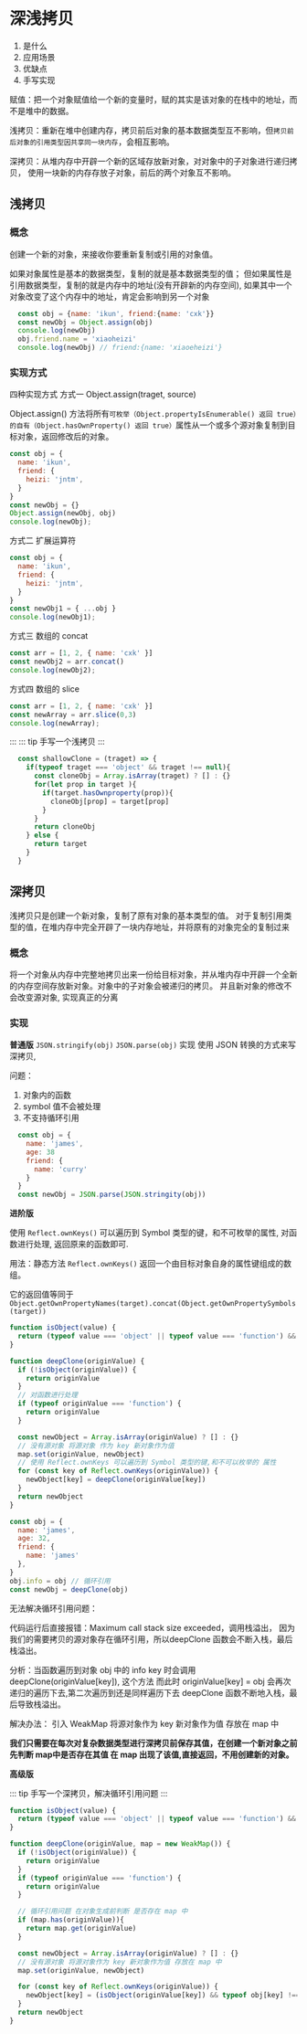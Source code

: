 # 深浅拷贝
1. 是什么
2. 应用场景
3. 优缺点
4. 手写实现

赋值：把一个对象赋值给一个新的变量时，赋的其实是该对象的在栈中的地址，而不是堆中的数据。

浅拷贝：重新在堆中创建内存，拷贝前后对象的基本数据类型互不影响，但`拷贝前后对象的引用类型因共享同一块内存`，会相互影响。

深拷贝：从堆内存中开辟一个新的区域存放新对象，对对象中的子对象进行递归拷贝， 使用一块新的内存存放子对象，前后的两个对象互不影响。
## 浅拷贝
### 概念
创建一个新的对象，来接收你要重新复制或引用的对象值。

如果对象属性是基本的数据类型，复制的就是基本数据类型的值；
但如果属性是引用数据类型，复制的就是内存中的地址(没有开辟新的内存空间), 如果其中一个对象改变了这个内存中的地址，肯定会影响到另一个对象
```js
  const obj = {name: 'ikun', friend:{name: 'cxk'}}
  const newObj = Object.assign(obj)
  console.log(newObj)
  obj.friend.name = 'xiaoheizi'
  console.log(newObj) // friend:{name: 'xiaoeheizi'}
```

### 实现方式
四种实现方式
方式一 Object.assign(traget, source)

Object.assign() 方法将所有`可枚举（Object.propertyIsEnumerable() 返回 true）的自有（Object.hasOwnProperty() 返回 true）`属性从一个或多个源对象复制到目标对象，返回修改后的对象。
```js
const obj = {
  name: 'ikun',
  friend: {
    heizi: 'jntm',
  }
}
const newObj = {}
Object.assign(newObj, obj)
console.log(newObj);
```


方式二 扩展运算符
```js
const obj = {
  name: 'ikun',
  friend: {
    heizi: 'jntm',
  }
}
const newObj1 = { ...obj }
console.log(newObj1);
```
方式三 数组的 concat
```js
const arr = [1, 2, { name: 'cxk' }]
const newObj2 = arr.concat()
console.log(newObj2);
```
方式四 数组的 slice
```js
const arr = [1, 2, { name: 'cxk' }]
const newArray = arr.slice(0,3)
console.log(newArray);
```
:::
::: tip
  手写一个浅拷贝
:::
```js
  const shallowClone = (traget) => {
    if(typeof traget === 'object' && traget !== null){
      const cloneObj = Array.isArray(traget) ? [] : {}
      for(let prop in target ){
        if(target.hasOwnproperty(prop)){
          cloneObj[prop] = target[prop]
        }
      }
      return cloneObj
    } else {
      return target
    }
  }
```

## 深拷贝
浅拷贝只是创建一个新对象，复制了原有对象的基本类型的值。
对于复制引用类型的值，在堆内存中完全开辟了一块内存地址，并将原有的对象完全的复制过来
### 概念
将一个对象从内存中完整地拷贝出来一份给目标对象，并从堆内存中开辟一个全新的内存空间存放新对象。对象中的子对象会被递归的拷贝。
并且新对象的修改不会改变源对象, 实现真正的分离

### 实现
**普通版**
 `JSON.stringify(obj)` `JSON.parse(obj)` 实现
使用 JSON 转换的方式来写深拷贝,

问题：
1. 对象内的函数
2. symbol 值不会被处理
3. 不支持循环引用

```js
  const obj = {
    name: 'james',
    age: 38
    friend: {
      name: 'curry'
    }
  }
  const newObj = JSON.parse(JSON.stringity(obj))
```

**进阶版**

使用 `Reflect.ownKeys()` 可以遍历到 Symbol 类型的键，和不可枚举的属性,
对函数进行处理, 返回原来的函数即可.

用法：静态方法 `Reflect.ownKeys()` 返回一个由目标对象自身的属性键组成的数组。

它的返回值等同于 `Object.getOwnPropertyNames(target).concat(Object.getOwnPropertySymbols(target))`

```js
function isObject(value) {
  return (typeof value === 'object' || typeof value === 'function') && (value !== null)
}

function deepClone(originValue) {
  if (!isObject(originValue)) {
    return originValue
  }
  // 对函数进行处理
  if (typeof originValue === 'function') {
    return originValue
  }

  const newObject = Array.isArray(originValue) ? [] : {}
  // 没有源对象 将源对象 作为 key 新对象作为值
  map.set(originValue, newObject)
  // 使用 Reflect.ownKeys 可以遍历到 Symbol 类型的键,和不可以枚举的 属性
  for (const key of Reflect.ownKeys(originValue)) {
    newObject[key] = deepClone(originValue[key])
  }
  return newObject
}

const obj = {
  name: 'james',
  age: 32,
  friend: {
    name: 'james'
  },
}
obj.info = obj // 循环引用
const newObj = deepClone(obj)
```
无法解决循环引用问题：

代码运行后直接报错：Maximum call stack size exceeded，调用栈溢出，
因为我们的需要拷贝的源对象存在循环引用，所以deepClone 函数会不断入栈，最后栈溢出。

分析：当函数遍历到对象 obj 中的 info key 时会调用 deepClone(originValue[key]), 这个方法 而此时 originValue[key] = obj
会再次递归的遍历下去,第二次遍历到还是同样遍历下去 deepClone 函数不断地入栈，最后导致栈溢出。

解决办法：
引入 WeakMap
将源对象作为 key 新对象作为值 存放在 map 中


**我们只需要在每次对复杂数据类型进行深拷贝前保存其值，在创建一个新对象之前先判断 map中是否存在其值 在 map 出现了该值,直接返回，不用创建新的对象。**

**高级版**

::: tip
  手写一个深拷贝，解决循环引用问题
:::

```js
function isObject(value) {
  return (typeof value === 'object' || typeof value === 'function') && (value !== null)
}

function deepClone(originValue, map = new WeakMap()) {
  if (!isObject(originValue)) {
    return originValue
  }
  if (typeof originValue === 'function') {
    return originValue
  }

  // 循环引用问题 在对象生成前判断 是否存在 map 中
  if (map.has(originValue)){
    return map.get(originValue)
  }

  const newObject = Array.isArray(originValue) ? [] : {}
  // 没有源对象 将源对象作为 key 新对象作为值 存放在 map 中
  map.set(originValue, newObject)

  for (const key of Reflect.ownKeys(originValue)) {
    newObject[key] = (isObject(originValue[key]) && typeof obj[key] !== 'function') ? deepClone(originValue[key], map) : originValue[key]
  }
  return newObject
}
```

